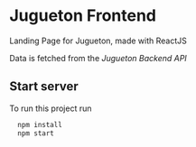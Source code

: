 
# Jugueton Frontend


Landing Page for Jugueton, made with ReactJS

Data is fetched from the *Jugueton Backend API*


## Start server

To run this project run

```bash
  npm install
  npm start
```

